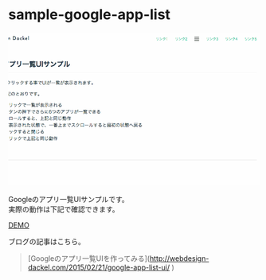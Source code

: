 # sample-google-app-list

![Googleのアプリ一覧UIサンプル](images/sample.gif)

Googleのアプリ一覧UIサンプルです。  
実際の動作は下記で確認できます。

[DEMO](http://webdesign-dackel.com/demo/google-app-ui/)

ブログの記事はこちら。  
> [Googleのアプリ一覧UIを作ってみる](http://webdesign-dackel.com/2015/02/21/google-app-list-ui/ ‎)
